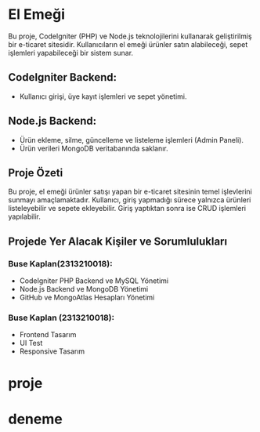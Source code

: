 # El Emeği 

Bu proje, CodeIgniter (PHP) ve Node.js teknolojilerini kullanarak geliştirilmiş bir e-ticaret sitesidir. Kullanıcıların el emeği ürünler  satın alabileceği, sepet işlemleri yapabileceği bir sistem sunar. 

## CodeIgniter Backend:
- Kullanıcı girişi, üye kayıt işlemleri ve sepet yönetimi.


## Node.js Backend:
- Ürün ekleme, silme, güncelleme ve listeleme işlemleri (Admin Paneli).
- Ürün verileri MongoDB veritabanında saklanır.

## Proje Özeti
Bu proje, el emeği ürünler satışı yapan bir e-ticaret sitesinin temel işlevlerini sunmayı amaçlamaktadır. Kullanıcı, giriş yapmadığı sürece yalnızca ürünleri listeleyebilir ve sepete ekleyebilir. Giriş yaptıktan sonra ise CRUD işlemleri yapılabilir.

## Projede Yer Alacak Kişiler ve Sorumlulukları

### Buse Kaplan(2313210018):
- CodeIgniter PHP Backend ve MySQL Yönetimi
- Node.js Backend ve MongoDB Yönetimi
- GitHub ve MongoAtlas Hesapları Yönetimi

### Buse Kaplan (2313210018):
- Frontend Tasarım
- UI Test
- Responsive Tasarım



# proje
# deneme

